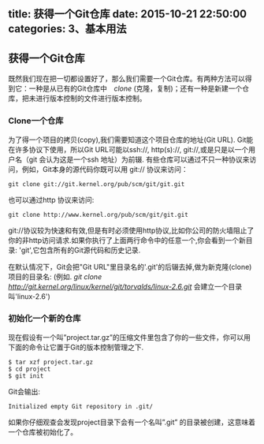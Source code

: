 title: 获得一个Git仓库
date: 2015-10-21 22:50:00
categories: 3、基本用法
---
## 获得一个Git仓库 ##

既然我们现在把一切都设置好了，那么我们需要一个Git仓库。有两种方法可以得到它：一种是从已有的Git仓库中　*clone* (克隆，复制)；还有一种是新建一个仓库，把未进行版本控制的文件进行版本控制。

### Clone一个仓库 ###

为了得一个项目的拷贝(copy),我们需要知道这个项目仓库的地址(Git URL). Git能在许多协议下使用，所以Git URL可能以ssh://, http(s)://, git://,或是只是以一个用户名（git 会认为这是一个ssh 地址）为前辍. 有些仓库可以通过不只一种协议来访问，例如，Git本身的源代码你既可以用 git:// 协议来访问：

    git clone git://git.kernel.org/pub/scm/git/git.git

也可以通过http 协议来访问:

    git clone http://www.kernel.org/pub/scm/git/git.git

git://协议较为快速和有效,但是有时必须使用http协议,比如你公司的防火墙阻止了你的非http访问请求.如果你执行了上面两行命令中的任意一个,你会看到一个新目录: 'git',它包含所有的Git源代码和历史记录.


在默认情况下，Git会把"Git URL"里目录名的'.git'的后辍去掉,做为新克隆(clone)项目的目录名:
 (例如. *git clone http://git.kernel.org/linux/kernel/git/torvalds/linux-2.6.git*  会建立一个目录叫'linux-2.6')


### 初始化一个新的仓库 ###

现在假设有一个叫”project.tar.gz”的压缩文件里包含了你的一些文件，你可以用下面的命令让它置于Git的版本控制管理之下.

    $ tar xzf project.tar.gz
    $ cd project
    $ git init

Git会输出:

    Initialized empty Git repository in .git/


如果你仔细观查会发现project目录下会有一个名叫”.git” 的目录被创建，这意味着一个仓库被初始化了。

